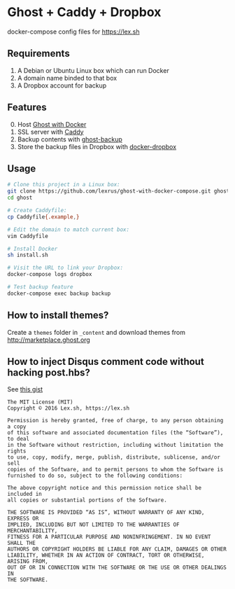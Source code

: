 # Ghost + Caddy + Dropbox

docker-compose config files for https://lex.sh

## Requirements

1. A Debian or Ubuntu Linux box which can run Docker
2. A domain name binded to that box
3. A Dropbox account for backup

## Features

0. Host [Ghost with Docker](https://hub.docker.com/r/library/ghost/)
1. SSL server with [Caddy](https://hub.docker.com/r/abiosoft/caddy/)
2. Backup contents with [ghost-backup](https://hub.docker.com/r/bennetimo/ghost-backup/)
3. Store the backup files in Dropbox with [docker-dropbox](https://github.com/bennetimo/docker-dropbox)

## Usage

``` bash
# Clone this project in a Linux box:
git clone https://github.com/lexrus/ghost-with-docker-compose.git ghost
cd ghost

# Create Caddyfile:
cp Caddyfile{.example,}

# Edit the domain to match current box:
vim Caddyfile

# Install Docker
sh install.sh

# Visit the URL to link your Dropbox:
docker-compose logs dropbox

# Test backup feature
docker-compose exec backup backup
```

## How to install themes?

Create a `themes` folder in `_content` and download themes from http://marketplace.ghost.org

## How to inject Disqus comment code without hacking post.hbs?

See [this gist](https://gist.github.com/lexrus/ff6d91d29247956a81970a44427b0c64)


```
The MIT License (MIT)
Copyright © 2016 Lex.sh, https://lex.sh

Permission is hereby granted, free of charge, to any person obtaining a copy
of this software and associated documentation files (the “Software”), to deal
in the Software without restriction, including without limitation the rights
to use, copy, modify, merge, publish, distribute, sublicense, and/or sell
copies of the Software, and to permit persons to whom the Software is
furnished to do so, subject to the following conditions:

The above copyright notice and this permission notice shall be included in
all copies or substantial portions of the Software.

THE SOFTWARE IS PROVIDED “AS IS”, WITHOUT WARRANTY OF ANY KIND, EXPRESS OR
IMPLIED, INCLUDING BUT NOT LIMITED TO THE WARRANTIES OF MERCHANTABILITY,
FITNESS FOR A PARTICULAR PURPOSE AND NONINFRINGEMENT. IN NO EVENT SHALL THE
AUTHORS OR COPYRIGHT HOLDERS BE LIABLE FOR ANY CLAIM, DAMAGES OR OTHER
LIABILITY, WHETHER IN AN ACTION OF CONTRACT, TORT OR OTHERWISE, ARISING FROM,
OUT OF OR IN CONNECTION WITH THE SOFTWARE OR THE USE OR OTHER DEALINGS IN
THE SOFTWARE.
```